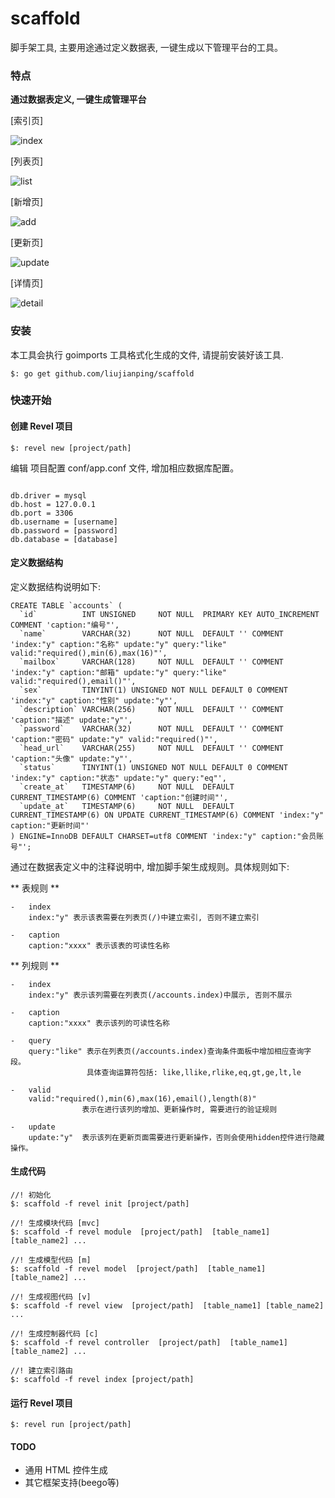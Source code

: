 scaffold
===

脚手架工具, 主要用途通过定义数据表, 一键生成以下管理平台的工具。

### 特点

**通过数据表定义, 一键生成管理平台** 

[索引页]

![index](http://7xjh31.com1.z0.glb.clouddn.com/scaffold_index.png)

[列表页]

![list](http://7xjh31.com1.z0.glb.clouddn.com/user_account_index.png)

[新增页]

![add](http://7xjh31.com1.z0.glb.clouddn.com/user_account_add.png)

[更新页]

![update](http://7xjh31.com1.z0.glb.clouddn.com/user_account_update.png)

[详情页]

![detail](http://7xjh31.com1.z0.glb.clouddn.com/user_account_detail.png)

### 安装

本工具会执行 goimports 工具格式化生成的文件, 请提前安装好该工具.

````
$: go get github.com/liujianping/scaffold

````

### 快速开始

#### 创建 Revel 项目

````
$: revel new [project/path]

````
编辑 项目配置 conf/app.conf 文件, 增加相应数据库配置。

````

db.driver = mysql
db.host = 127.0.0.1
db.port = 3306
db.username = [username]
db.password = [password]
db.database = [database]

````

#### 定义数据结构

定义数据结构说明如下:

````
CREATE TABLE `accounts` (
  `id`          INT UNSIGNED     NOT NULL  PRIMARY KEY AUTO_INCREMENT COMMENT 'caption:"编号"',
  `name`        VARCHAR(32)      NOT NULL  DEFAULT '' COMMENT 'index:"y" caption:"名称" update:"y" query:"like" valid:"required(),min(6),max(16)"',
  `mailbox`     VARCHAR(128)     NOT NULL  DEFAULT '' COMMENT 'index:"y" caption:"邮箱" update:"y" query:"like" valid:"required(),email()"',
  `sex`         TINYINT(1) UNSIGNED NOT NULL DEFAULT 0 COMMENT 'index:"y" caption:"性别" update:"y"',
  `description` VARCHAR(256)     NOT NULL  DEFAULT '' COMMENT 'caption:"描述" update:"y"',
  `password`    VARCHAR(32)      NOT NULL  DEFAULT '' COMMENT 'caption:"密码" update:"y" valid:"required()"',
  `head_url`    VARCHAR(255)     NOT NULL  DEFAULT '' COMMENT 'caption:"头像" update:"y"',
  `status`      TINYINT(1) UNSIGNED NOT NULL DEFAULT 0 COMMENT 'index:"y" caption:"状态" update:"y" query:"eq"',
  `create_at`   TIMESTAMP(6)     NOT NULL  DEFAULT CURRENT_TIMESTAMP(6) COMMENT 'caption:"创建时间"',
  `update_at`   TIMESTAMP(6)     NOT NULL  DEFAULT CURRENT_TIMESTAMP(6) ON UPDATE CURRENT_TIMESTAMP(6) COMMENT 'index:"y" caption:"更新时间"'
) ENGINE=InnoDB DEFAULT CHARSET=utf8 COMMENT 'index:"y" caption:"会员账号"';

````

通过在数据表定义中的注释说明中, 增加脚手架生成规则。具体规则如下:

** 表规则 **

````
-   index
    index:"y" 表示该表需要在列表页(/)中建立索引, 否则不建立索引

-   caption
    caption:"xxxx" 表示该表的可读性名称

````
** 列规则 **

````
-   index
    index:"y" 表示该列需要在列表页(/accounts.index)中展示, 否则不展示

-   caption
    caption:"xxxx" 表示该列的可读性名称

-   query
    query:"like" 表示在列表页(/accounts.index)查询条件面板中增加相应查询字段。
                 具体查询运算符包括: like,llike,rlike,eq,gt,ge,lt,le

-   valid
    valid:"required(),min(6),max(16),email(),length(8)"
                表示在进行该列的增加、更新操作时, 需要进行的验证规则

-   update
    update:"y"  表示该列在更新页面需要进行更新操作，否则会使用hidden控件进行隐藏操作。

````

#### 生成代码

````
//! 初始化 
$: scaffold -f revel init [project/path]  

//! 生成模块代码 [mvc]
$: scaffold -f revel module  [project/path]  [table_name1] [table_name2] ...

//! 生成模型代码 [m]
$: scaffold -f revel model  [project/path]  [table_name1] [table_name2] ...

//! 生成视图代码 [v]
$: scaffold -f revel view  [project/path]  [table_name1] [table_name2] ...

//! 生成控制器代码 [c]
$: scaffold -f revel controller  [project/path]  [table_name1] [table_name2] ...

//! 建立索引路由
$: scaffold -f revel index [project/path] 

````

#### 运行 Revel 项目

````
$: revel run [project/path]

````

#### TODO

* 通用 HTML 控件生成
* 其它框架支持(beego等)
